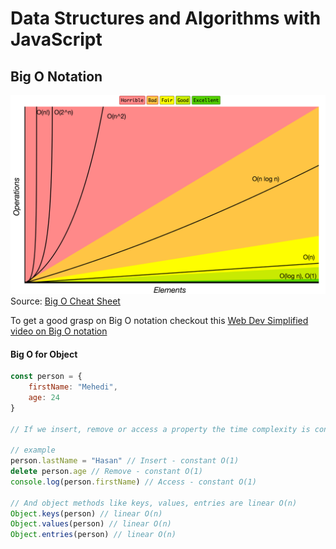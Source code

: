 # Data Structures and Algorithms with JavaScript

## Big O Notation

![Big O notation graph](/assets/bigo-graph.png)
Source: [Big O Cheat Sheet](https://www.bigocheatsheet.com/)

To get a good grasp on Big O notation checkout this
[Web Dev Simplified video on Big O notation](https://youtu.be/itn09C2ZB9Y?si=KtfxAVqNPNTPutWw)

#### Big O for Object
```js
const person = {
    firstName: "Mehedi",
    age: 24
}

// If we insert, remove or access a property the time complexity is constant O(1)

// example
person.lastName = "Hasan" // Insert - constant O(1)
delete person.age // Remove - constant O(1)
console.log(person.firstName) // Access - constant O(1)

// And object methods like keys, values, entries are linear O(n)
Object.keys(person) // linear O(n)
Object.values(person) // linear O(n)
Object.entries(person) // linear O(n)
```
